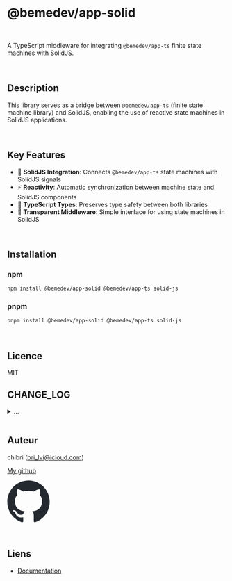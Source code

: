 # @bemedev/app-solid

<br/>

A TypeScript middleware for integrating `@bemedev/app-ts` finite state machines with SolidJS.

<br/>

## Description

This library serves as a bridge between `@bemedev/app-ts` (finite state machine library) and SolidJS, enabling the use of reactive state machines in SolidJS applications.

<br/>

## Key Features

- 🔗 **SolidJS Integration**: Connects `@bemedev/app-ts` state machines with SolidJS signals
- ⚡ **Reactivity**: Automatic synchronization between machine state and SolidJS components
- 🎯 **TypeScript Types**: Preserves type safety between both libraries
- 🔄 **Transparent Middleware**: Simple interface for using state machines in SolidJS

<br/>

## Installation

### npm

```bash
npm install @bemedev/app-solid @bemedev/app-ts solid-js
```

### pnpm

```bash
pnpm install @bemedev/app-solid @bemedev/app-ts solid-js
```

<br/>

## Licence

MIT

## CHANGE_LOG

<details>

<summary>
...
</summary>

[CHANGELOG](https://github.com/chlbri/app-solid/blob/main/CHANGE_LOG.md)

</details>

<br/>

## Auteur

chlbri (bri_lvi@icloud.com)

[My github](https://github.com/chlbri?tab=repositories)

[<svg width="98" height="96" xmlns="http://www.w3.org/2000/svg"><path fill-rule="evenodd" clip-rule="evenodd" d="M48.854 0C21.839 0 0 22 0 49.217c0 21.756 13.993 40.172 33.405 46.69 2.427.49 3.316-1.059 3.316-2.362 0-1.141-.08-5.052-.08-9.127-13.59 2.934-16.42-5.867-16.42-5.867-2.184-5.704-5.42-7.17-5.42-7.17-4.448-3.015.324-3.015.324-3.015 4.934.326 7.523 5.052 7.523 5.052 4.367 7.496 11.404 5.378 14.235 4.074.404-3.178 1.699-5.378 3.074-6.6-10.839-1.141-22.243-5.378-22.243-24.283 0-5.378 1.94-9.778 5.014-13.2-.485-1.222-2.184-6.275.486-13.038 0 0 4.125-1.304 13.426 5.052a46.97 46.97 0 0 1 12.214-1.63c4.125 0 8.33.571 12.213 1.63 9.302-6.356 13.427-5.052 13.427-5.052 2.67 6.763.97 11.816.485 13.038 3.155 3.422 5.015 7.822 5.015 13.2 0 18.905-11.404 23.06-22.324 24.283 1.78 1.548 3.316 4.481 3.316 9.126 0 6.6-.08 11.897-.08 13.526 0 1.304.89 2.853 3.316 2.364 19.412-6.52 33.405-24.935 33.405-46.691C97.707 22 75.788 0 48.854 0z" fill="#24292f"/></svg>](https://github.com/chlbri?tab=repositories)

<br/>

## Liens

- [Documentation](https://github.com/chlbri/new-package)
